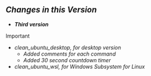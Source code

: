 ## _*Changes in this Version*_

- _**Third version**_

> [!IMPORTANT]
>   - _*clean_ubuntu_desktop, for desktop version*_
>       - _*Added comments for each command*_
>       - _*Added 30 second countdown timer*_
>   - _*clean_ubuntu_wsl, for Windows Subsystem for Linux*_  